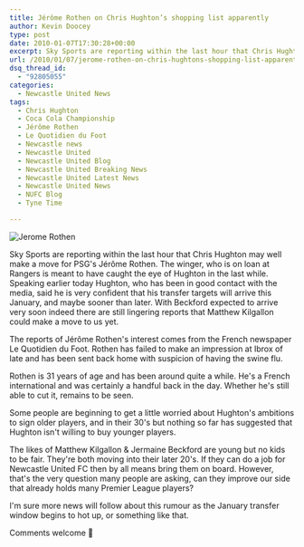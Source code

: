 ```yaml
---
title: Jérôme Rothen on Chris Hughton’s shopping list apparently
author: Kevin Doocey
type: post
date: 2010-01-07T17:30:28+00:00
excerpt: Sky Sports are reporting within the last hour that Chris Hughton may well..
url: /2010/01/07/jerome-rothen-on-chris-hughtons-shopping-list-apparently/
dsq_thread_id:
  - "92805055"
categories:
  - Newcastle United News
tags:
  - Chris Hughton
  - Coca Cola Championship
  - Jérôme Rothen
  - Le Quotidien du Foot
  - Newcastle news
  - Newcastle United
  - Newcastle United Blog
  - Newcastle United Breaking News
  - Newcastle United Latest News
  - Newcastle United News
  - NUFC Blog
  - Tyne Time

---
```

![Jerome Rothen](http://cache.20minutes.fr/img/photos/afp/2008-01/2008-01-26/article_CPS.HZT73.260108113138.photo00.photo.default-512x301.jpg)

Sky Sports are reporting within the last hour that Chris Hughton may well make a move for PSG's Jérôme Rothen. The winger, who is on loan at Rangers is meant to have caught the eye of Hughton in the last while. Speaking earlier today Hughton, who has been in good contact with the media, said he is very confident that his transfer targets will arrive this January, and maybe  sooner than later. With Beckford expected to arrive very soon indeed there are still lingering reports that Matthew Kilgallon could make a move to us yet.

The reports of Jérôme Rothen's interest comes from the French newspaper Le Quotidien du Foot. Rothen has failed to make an impression at Ibrox of late and has been sent back home with suspicion of having the swine flu.

Rothen is 31 years of age and has been around quite a while. He's a French international and was certainly a handful back in the day. Whether he's still able to cut it, remains to be seen.

Some people are beginning to get a little worried about Hughton's ambitions to sign older players, and in their 30's but nothing so far has suggested that Hughton isn't willing to buy younger players.

The likes of Matthew Kilgallon & Jermaine Beckford are young but no kids to be fair. They're both moving into their later 20's. If they can do a job for Newcastle United FC then by all means bring them on board. However, that's the very question many people are asking, can they improve our side that already holds many Premier League players?

I'm sure more news will follow about this rumour as the January transfer window begins to hot up, or something like that.

Comments welcome 🙂
